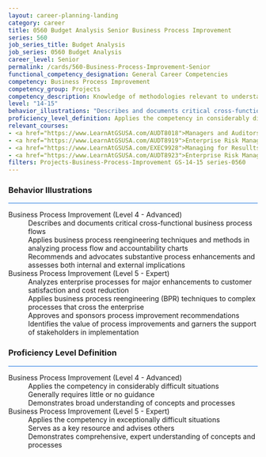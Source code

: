 ```yaml
---
layout: career-planning-landing
category: career
title: 0560 Budget Analysis Senior Business Process Improvement
series: 560
job_series_title: Budget Analysis
job_series: 0560 Budget Analysis
career_level: Senior
permalink: /cards/560-Business-Process-Improvement-Senior
functional_competency_designation: General Career Competencies
competency: Business Process Improvement
competency_group: Projects
competency_description: Knowledge of methodologies relevant to understanding, analyzing, and optimizing existing business processes; documents and understands current business processes, identifies issues, suggests process improvements, participates in implementing improvements, or monitors to ensure that improvements work as designed.
level: "14-15"
behavior_illustrations: "Describes and documents critical cross-functional business process flows ? Applies business process reengineering techniques and methods in analyzing process flow and accountability charts ? Recommends and advocates substantive process enhancements and assesses both internal and external implications ? Analyzes enterprise processes for major enhancements to customer satisfaction and cost reduction ? Applies business process reengineering (BPR) techniques to complex processes that cross the enterprise ? Approves and sponsors process improvement recommendations ? Identifies the value of process improvements and garners the support of stakeholders in implementation"
proficiency_level_definition: Applies the competency in considerably difficult situations ? Generally requires little or no guidance ? Demonstrates broad understanding of concepts and processes ? Applies the competency in exceptionally difficult situations ? Serves as a key resource and advises others ? Demonstrates comprehensive, expert understanding of concepts and processes
relevant_courses: 
- <a href="https://www.LearnAtGSUSA.com/AUDT8018">Managers and Auditors Roles in Assessing Internal Controls (AUDT8003), GSU</a>
- <a href="https://www.LearnAtGSUSA.com/AUDT8919">Enterprise Risk Management&#58; Executive Seminar (AUDT8912), GSU</a>
- <a href="https://www.LearnAtGSUSA.com/EXEC9928">Managing for Resullts (EXEC9913), GSU</a>
- <a href="https://www.LearnAtGSUSA.com/AUDT8923">Enterprise Risk Management&#58; Executive Seminar (AUDT8912), GSU</a>
filters: Projects-Business-Process-Improvement GS-14-15 series-0560
---
```


<div class="desktop:grid-col-6 margin-y-3">
  <div class="border-top-2 bg-white padding-3 shadow-5 height-full members-hover border-1px button-border border-top-blue radius-lg card-text-color">
    <h3>Behavior Illustrations</h3>
    <hr style="background-color: #1b74e0 !important;"/>
    <dl class="text-base card-content-color"><dt>Business Process Improvement (Level 4 - Advanced)</dt><dd>Describes and documents critical cross-functional business process flows </dd><dd> Applies business process reengineering techniques and methods in analyzing process flow and accountability charts </dd><dd> Recommends and advocates substantive process enhancements and assesses both internal and external implications</dd><dt>Business Process Improvement (Level 5 - Expert)</dt><dd>Analyzes enterprise processes for major enhancements to customer satisfaction and cost reduction </dd><dd> Applies business process reengineering (BPR) techniques to complex processes that cross the enterprise </dd><dd> Approves and sponsors process improvement recommendations </dd><dd> Identifies the value of process improvements and garners the support of stakeholders in implementation</dd></dl>
  </div>
</div>
<div class="desktop:grid-col-6 margin-y-3">
  <div class="border-top-2 bg-white padding-3 shadow-5 height-full members-hover border-1px button-border border-top-blue radius-lg card-text-color">
    <h3>Proficiency Level Definition</h3>
     <hr style="background-color: #1b74e0 !important;"/>
    <dl class="text-base card-content-color"><dt>Business Process Improvement (Level 4 - Advanced)</dt><dd>Applies the competency in considerably difficult situations </dd><dd> Generally requires little or no guidance </dd><dd> Demonstrates broad understanding of concepts and processes</dd><dt>Business Process Improvement (Level 5 - Expert)</dt><dd>Applies the competency in exceptionally difficult situations </dd><dd> Serves as a key resource and advises others </dd><dd> Demonstrates comprehensive, expert understanding of concepts and processes</dd></dl>
  </div>
</div>